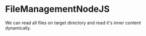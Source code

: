 # FileManagementNodeJS
We can read all files on target directory and read it's inner content dynamically. 
